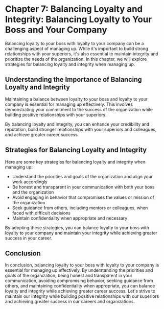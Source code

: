 Chapter 7: Balancing Loyalty and Integrity: Balancing Loyalty to Your Boss and Your Company
===========================================================================================

Balancing loyalty to your boss with loyalty to your company can be a challenging aspect of managing up. While it's important to build strong relationships with your superiors, it's also essential to maintain integrity and prioritize the needs of the organization. In this chapter, we will explore strategies for balancing loyalty and integrity when managing up.

Understanding the Importance of Balancing Loyalty and Integrity
---------------------------------------------------------------

Maintaining a balance between loyalty to your boss and loyalty to your company is essential for managing up effectively. This involves demonstrating your commitment to the success of the organization while building positive relationships with your superiors.

By balancing loyalty and integrity, you can enhance your credibility and reputation, build stronger relationships with your superiors and colleagues, and achieve greater career success.

Strategies for Balancing Loyalty and Integrity
----------------------------------------------

Here are some key strategies for balancing loyalty and integrity when managing up:

* Understand the priorities and goals of the organization and align your work accordingly
* Be honest and transparent in your communication with both your boss and the organization
* Avoid engaging in behavior that compromises the values or mission of the organization
* Seek guidance from others, including mentors or colleagues, when faced with difficult decisions
* Maintain confidentiality when appropriate and necessary

By adopting these strategies, you can balance loyalty to your boss with loyalty to your company and maintain your integrity while achieving greater success in your career.

Conclusion
----------

In conclusion, balancing loyalty to your boss with loyalty to your company is essential for managing up effectively. By understanding the priorities and goals of the organization, being honest and transparent in your communication, avoiding compromising behavior, seeking guidance from others, and maintaining confidentiality when appropriate, you can balance loyalty and integrity while achieving greater career success. Let's strive to maintain our integrity while building positive relationships with our superiors and achieving greater success in our careers and organizations.
